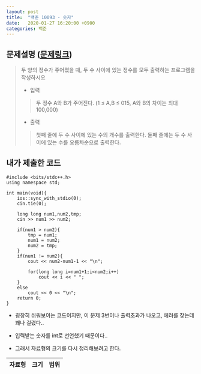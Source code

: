 ```yaml
---
layout: post
title:  "백준 10093 - 숫자"
date:   2020-01-27 16:20:00 +0900
categories: 백준
--- 
```


## 문제설명 ([문제링크](https://www.acmicpc.net/problem/10093))
> 두 양의 정수가 주어졌을 때, 두 수 사이에 있는 정수를 모두 출력하는 프로그램을 작성하시오
> - 입력 
>> 두 정수 A와 B가 주어진다. (1 ≤ A,B ≤ 015, A와 B의 차이는 최대 100,000)
> - 출력
>> 첫째 줄에 두 수 사이에 있는 수의 개수를 출력한다.
>> 둘째 줄에는 두 수 사이에 있는 수를 오름차순으로 출력한다.


## 내가 제출한 코드
```
#include <bits/stdc++.h>
using namespace std;

int main(void){
    ios::sync_with_stdio(0);
    cin.tie(0);
    
    long long num1,num2,tmp;
    cin >> num1 >> num2;
    
    if(num1 > num2){
        tmp = num1;
        num1 = num2;
        num2 = tmp;
    }
    if(num1 != num2){
        cout << num2-num1-1 << "\n";
    
        for(long long i=num1+1;i<num2;i++)
            cout << i << " ";
    }
    else 
        cout << 0 << "\n";
    return 0;
}
```

* 굉장히 쉬워보이는 코드이지만, 이 문제 3번이나 출력초과가 나오고, 에러를 찾는데 꽤나 걸렸다..

* 입력받는 숫자를 int로 선언했기 때문이다..

* 그래서 자료형의 크기를 다시 정리해보려고 한다.

|자료형|크기|범위|
|------|---|---|


